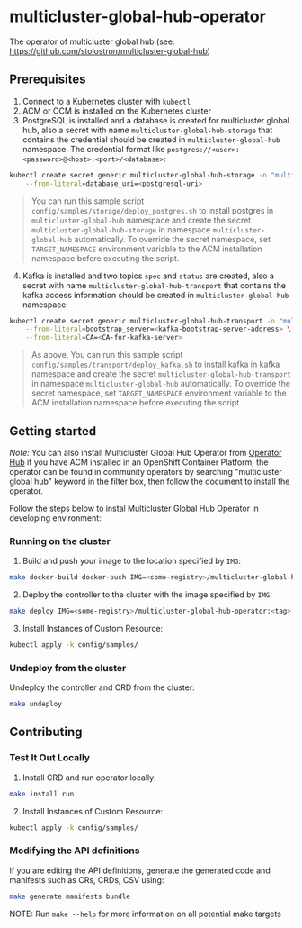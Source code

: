 # multicluster-global-hub-operator

The operator of multicluster global hub (see: https://github.com/stolostron/multicluster-global-hub)

## Prerequisites

1. Connect to a Kubernetes cluster with `kubectl`
2. ACM or OCM is installed on the Kubernetes cluster
3. PostgreSQL is installed and a database is created for multicluster global hub, also a secret with name `multicluster-global-hub-storage` that contains the credential should be created in `multicluster-global-hub` namespace. The credential format like `postgres://<user>:<password>@<host>:<port>/<database>`:

```bash
kubectl create secret generic multicluster-global-hub-storage -n "multicluster-global-hub" \
    --from-literal=database_uri=<postgresql-uri> 
```
> You can run this sample script `config/samples/storage/deploy_postgres.sh` to install postgres in `multicluster-global-hub` namespace and create the secret `multicluster-global-hub-storage` in namespace `multicluster-global-hub` automatically. To override the secret namespace, set `TARGET_NAMESPACE` environment variable to the ACM installation namespace before executing the script.

4. Kafka is installed and two topics `spec` and `status` are created, also a secret with name `multicluster-global-hub-transport` that contains the kafka access information should be created in `multicluster-global-hub` namespace:

```bash
kubectl create secret generic multicluster-global-hub-transport -n "multicluster-global-hub" \
    --from-literal=bootstrap_server=<kafka-bootstrap-server-address> \
    --from-literal=CA=<CA-for-kafka-server>
```
> As above, You can run this sample script `config/samples/transport/deploy_kafka.sh` to install kafka in kafka namespace and create the secret `multicluster-global-hub-transport` in namespace `multicluster-global-hub` automatically. To override the secret namespace, set `TARGET_NAMESPACE` environment variable to the ACM installation namespace before executing the script.

## Getting started

_Note:_ You can also install Multicluster Global Hub Operator from [Operator Hub](https://docs.openshift.com/container-platform/4.6/operators/understanding/olm-understanding-operatorhub.html) if you have ACM installed in an OpenShift Container Platform, the operator can be found in community operators by searching "multicluster global hub" keyword in the filter box, then follow the document to install the operator.

Follow the steps below to instal Multicluster Global Hub Operator in developing environment:

### Running on the cluster

1. Build and push your image to the location specified by `IMG`:

```bash
make docker-build docker-push IMG=<some-registry>/multicluster-global-hub-operator:<tag>
```

2. Deploy the controller to the cluster with the image specified by `IMG`:

```bash
make deploy IMG=<some-registry>/multicluster-global-hub-operator:<tag>
```

3. Install Instances of Custom Resource:

```bash
kubectl apply -k config/samples/
```

### Undeploy from the cluster

Undeploy the controller and CRD from the cluster:

```bash
make undeploy
```

## Contributing

### Test It Out Locally

1. Install CRD and run operator locally:

```bash
make install run
```

2. Install Instances of Custom Resource:

```bash
kubectl apply -k config/samples/
```

### Modifying the API definitions

If you are editing the API definitions, generate the generated code and manifests such as CRs, CRDs, CSV using:

```bash
make generate manifests bundle
```

NOTE: Run `make --help` for more information on all potential make targets

